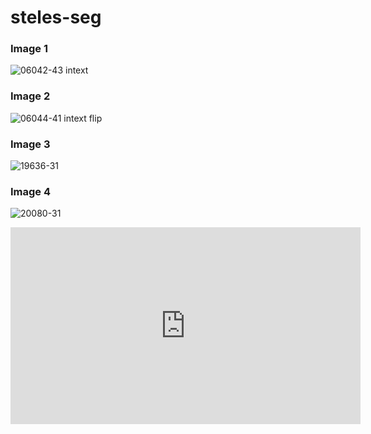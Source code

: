 # steles-seg


### Image 1
![06042-43 intext](./06042-43_intext.jpg)

### Image 2
![06044-41 intext flip](./06044-41_intext_flip.jpg)

### Image 3
![19636-31](./19636-31.JPG)

### Image 4
![20080-31](./20080-31.JPG)


<iframe width="560" height="315" src="https://www.youtube.com/embed/yPppskB2zK8" frameborder="0" allow="accelerometer; autoplay; encrypted-media; gyroscope; picture-in-picture" allowfullscreen></iframe>